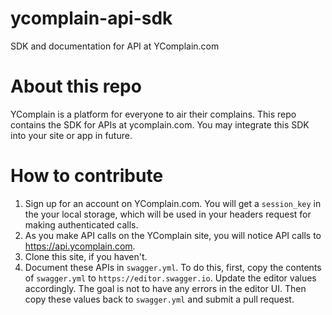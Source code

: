 # ycomplain-api-sdk
SDK and documentation for API at YComplain.com

# About this repo
YComplain is a platform for everyone to air their complains.
This repo contains the SDK for APIs at ycomplain.com.
You may integrate this SDK into your site or app in future.


# How to contribute
1. Sign up for an account on YComplain.com. You will get a `session_key` in the your local storage, which will be used in your headers request for making authenticated calls.
2. As you make API calls on the YComplain site, you will notice API calls to https://api.ycomplain.com.
3. Clone this site, if you haven't.
3. Document these APIs in `swagger.yml`. To do this, first, copy the contents of `swagger.yml` to `https://editor.swagger.io`. Update the editor values accordingly. The goal is not to have any errors in the editor UI. Then copy these values back to `swagger.yml` and submit a pull request.

